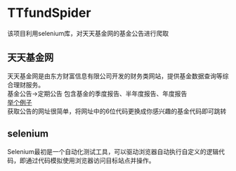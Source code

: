 # TTfundSpider
该项目利用selenium库，对天天基金网的基金公告进行爬取
## 天天基金网
天天基金网是由东方财富信息有限公司开发的财务类网站，提供基金数据查询等综合理财服务。<br>
基金公告->定期公告 包含基金的季度报告、半年度报告、年度报告<br>
[举个例子](https://fundf10.eastmoney.com/jjgg_000001_3.html)<br>
获取公告的网址很简单，将网址中的6位代码更换成你感兴趣的基金代码即可跳转
## selenium
Selenium最初是一个自动化测试工具，可以驱动浏览器自动执行自定义的逻辑代码，即通过代码模拟使用浏览器访问目标站点并操作。
